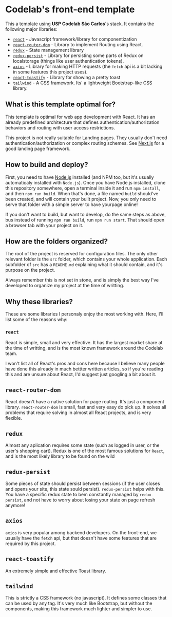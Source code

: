 # Codelab's front-end template

This a template using **USP Codelab São Carlos**'s stack. It contains the following major libraries:

- [`react`](https://reactjs.org/) - Javascript framework/library for componentization
- [`react-router-dom`](https://reactrouter.com/web/guides/quick-start) - Library to implement Routing using React.
- [`redux`](https://redux.js.org/) - State management library
- [`redux-persist`](https://github.com/rt2zz/redux-persist) - Library for persisting some parts of Redux on localstorage (things like user authentication tokens).
- [`axios`](https://github.com/axios/axios) - Library for making HTTP requests (the `fetch` api is a bit lacking in some features this project uses).
- [`react-toastify`](https://github.com/fkhadra/react-toastify) - Library for showing a pretty toast
- [`tailwind`](https://tailwindcss.com/) - A CSS framework. Its' a lightweight Bootstrap-like CSS library.

## What is this template optimal for?

This template is optimal for web app development with React. It has an already predefined architecture that defines authentication/authorization behaviors and routing with user access restrictions.

This project is not really suitable for Landing pages. They usually don't need authentication/authorization or complex routing schemes. See [Next.js](https://nextjs.org/) for a good landing page framework.

## How to build and deploy?

First, you need to have [Node.js](https://nodejs.org/) installed (and NPM too, but it's usually automaticaly installed with `Node.js`). Once you have Node.js installed, clone this repository somewhere, open a terminal inside it and run `npm install`, and then `npm run build`. When that's done, a file named `build` should've been created, and will contain your built project. Now, you only need to serve that folder with a simple server to have yourpage online!

If you don't want to build, but want to develop, do the same steps as above, bus instead of running `npm run build`, run `npm run start`. That should open a browser tab with your project on it.

## How are the folders organized?

The root of the project is reserved for configuration files. The only other relevant folder is the `src` folder, which contains your whole application. Each subfolder of `src` has a `README.md` explaining what it should contain, and it's purpose on the project.

Always remember this is not set in stone, and is simply the best way I've developed to organize my project at the time of writting.

## Why these libraries?

These are some libraries I personaly enjoy the most working with. Here, I'll list some of the reasons why:

### `react`

React is simple, small and very effective. It has the largest market share at the time of writting, and is the most known framework around the Codelab team.

I won't list all of React's pros and cons here because I believe many people have done this already in much bettter written articles, so if you're reading this and are unsure about React, I'd suggest just googling a bit about it.

## `react-router-dom`

React doesn't have a native solution for page routing. It's just a component library. `react-router-dom` is small, fast and very easy do pick up. It solves all problems that require solving in almost all React projects, and is very flexible.

## `redux`

Almost any aplication requires some state (such as logged in user, or the user's shopping cart). Redux is one of the most famous solutions for `React`, and is the most likely library to be found on the wild

## `redux-persist`

Some pieces of state should persist between sessions (if the user closes and opens your site, this state sould persist). `redux-persist` helps with this. You have a specific redux state to bem constantly managed by `redux-persist`, and not have to worry about losing your state on page refresh anymore!

## `axios`

`axios` is very popular among backend developers. On the front-end, we usually have the `fetch` api, but that doesn't have some features that are required by this project.

## `react-toastify`

An extremely simple and effective Toast library.

## `tailwind`

This is strictly a CSS framework (no javascript). It defines some classes that can be used by any tag. It's very much like Bootstrap, but without the components, making this framework much lighter and simpler to use.